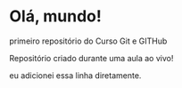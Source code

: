 # Olá, mundo!
 primeiro repositório do Curso Git e GITHub

Repositório criado durante uma aula ao vivo!

eu adicionei essa linha diretamente.
 

 
